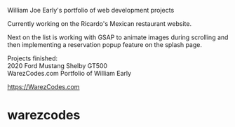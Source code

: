 William Joe Early's portfolio of web development projects

Currently working on the Ricardo's Mexican restaurant website.

Next on the list is working with GSAP to animate images during scrolling and then implementing a reservation popup feature on the splash page.

Projects finished:<br>
2020 Ford Mustang Shelby GT500<br>
WarezCodes.com Portfolio of William Early

https://WarezCodes.com

# warezcodes
